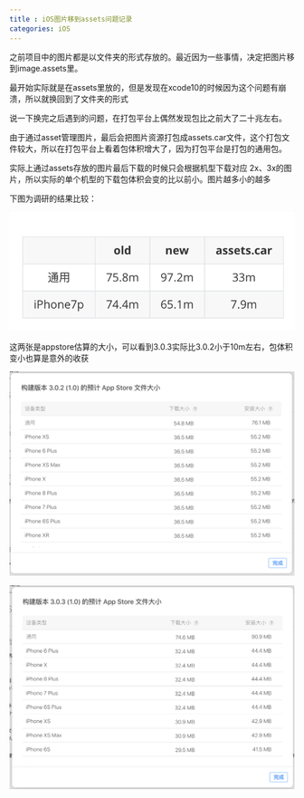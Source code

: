```yaml
---
title : iOS图片移到assets问题记录
categories: iOS
---
```




之前项目中的图片都是以文件夹的形式存放的。最近因为一些事情，决定把图片移到image.assets里。

最开始实际就是在assets里放的，但是发现在xcode10的时候因为这个问题有崩溃，所以就换回到了文件夹的形式



说一下换完之后遇到的问题，在打包平台上偶然发现包比之前大了二十兆左右。



由于通过asset管理图片，最后会把图片资源打包成assets.car文件，这个打包文件较大，所以在打包平台上看着包体积增大了，因为打包平台是打包的通用包。

实际上通过assets存放的图片最后下载的时候只会根据机型下载对应 2x、3x的图片，所以实际的单个机型的下载包体积会变的比以前小。图片越多小的越多



下图为调研的结果比较：

![](https://raw.githubusercontent.com/gaonian/HexoDocument/master/iOS/assets_img/asset1.png)



这两张是appstore估算的大小，可以看到3.0.3实际比3.0.2小于10m左右，包体积变小也算是意外的收获

![](https://raw.githubusercontent.com/gaonian/HexoDocument/master/iOS/assets_img/asset2.png)



![](https://raw.githubusercontent.com/gaonian/HexoDocument/master/iOS/assets_img/asset3.png)
